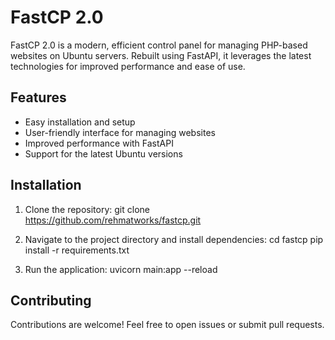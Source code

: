 # FastCP 2.0

FastCP 2.0 is a modern, efficient control panel for managing PHP-based websites on Ubuntu servers. Rebuilt using FastAPI, it leverages the latest technologies for improved performance and ease of use.

## Features
- Easy installation and setup
- User-friendly interface for managing websites
- Improved performance with FastAPI
- Support for the latest Ubuntu versions

## Installation
1. Clone the repository:
   git clone https://github.com/rehmatworks/fastcp.git

2. Navigate to the project directory and install dependencies:
   cd fastcp
   pip install -r requirements.txt

3. Run the application:
   uvicorn main:app --reload

## Contributing
Contributions are welcome! Feel free to open issues or submit pull requests.

